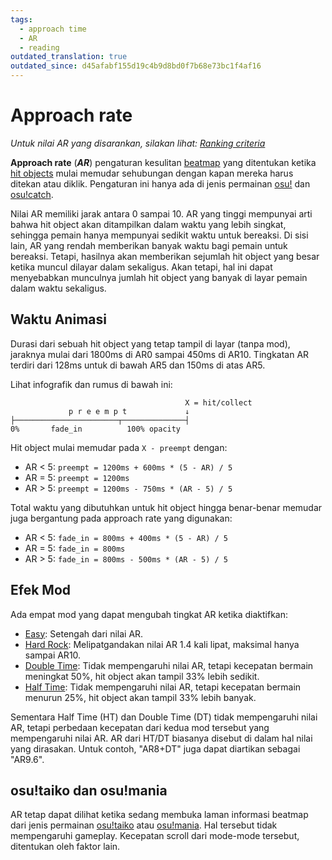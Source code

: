 ```yaml
---
tags:
  - approach time
  - AR
  - reading
outdated_translation: true
outdated_since: d45afabf155d19c4b9d8bd0f7b68e73bc1f4af16
---
```


# Approach rate

*Untuk nilai AR yang disarankan, silakan lihat: [Ranking criteria](/wiki/Ranking_Criteria)*

**Approach rate** (***AR***) pengaturan kesulitan [beatmap](/wiki/Beatmap) yang ditentukan ketika [hit objects](/wiki/Hit_object) mulai memudar sehubungan dengan kapan mereka harus ditekan atau diklik. Pengaturan ini hanya ada di jenis permainan [osu!](/wiki/Game_mode/osu!) dan [osu!catch](/wiki/Game_mode/osu!catch).

Nilai AR memiliki jarak antara 0 sampai 10. AR yang tinggi mempunyai arti bahwa hit object akan ditampilkan dalam waktu yang lebih singkat, sehingga pemain hanya mempunyai sedikit waktu untuk bereaksi. Di sisi lain, AR yang rendah memberikan banyak waktu bagi pemain untuk bereaksi. Tetapi, hasilnya akan memberikan sejumlah hit object yang besar ketika muncul dilayar dalam sekaligus. Akan tetapi, hal ini dapat menyebabkan munculnya jumlah hit object yang banyak di layar pemain dalam waktu sekaligus.

## Waktu Animasi

Durasi dari sebuah hit object yang tetap tampil di layar (tanpa mod), jaraknya mulai dari 1800ms di AR0 sampai 450ms di AR10. Tingkatan AR terdiri dari 128ms untuk di bawah AR5 dan 150ms di atas AR5.

Lihat infografik dan rumus di bawah ini:

```
                                       X = hit/collect
             p r e e m p t             ↓
├───────────────────────┬──────────────┤
0%       fade_in          100% opacity
```

Hit object mulai memudar pada `X - preempt` dengan:

- AR < 5: `preempt = 1200ms + 600ms * (5 - AR) / 5`
- AR = 5: `preempt = 1200ms`
- AR > 5: `preempt = 1200ms - 750ms * (AR - 5) / 5`

Total waktu yang dibutuhkan untuk hit object hingga benar-benar memudar juga bergantung pada approach rate yang digunakan: 

- AR < 5: `fade_in = 800ms + 400ms * (5 - AR) / 5`
- AR = 5: `fade_in = 800ms`
- AR > 5: `fade_in = 800ms - 500ms * (AR - 5) / 5`

## Efek Mod

Ada empat mod yang dapat mengubah tingkat AR ketika diaktifkan:

- [Easy](/wiki/Game_modifier/Easy): Setengah dari nilai AR.
- [Hard Rock](/wiki/Game_modifier/Hard_Rock): Melipatgandakan nilai AR 1.4 kali lipat, maksimal hanya sampai AR10.
- [Double Time](/wiki/Game_modifier/Double_Time): Tidak mempengaruhi nilai AR, tetapi kecepatan bermain meningkat 50%, hit object akan tampil 33% lebih sedikit.
- [Half Time](/wiki/Game_modifier/Half_Time): Tidak mempengaruhi nilai AR, tetapi kecepatan bermain menurun 25%, hit object akan tampil 33% lebih banyak.

Sementara Half Time (HT) dan Double Time (DT) tidak mempengaruhi nilai AR, tetapi perbedaan kecepatan dari kedua mod tersebut yang mempengaruhi nilai AR. AR dari HT/DT biasanya disebut di dalam hal nilai yang dirasakan. Untuk contoh, "AR8+DT" juga dapat diartikan sebagai "AR9.6".

## osu!taiko dan osu!mania

AR tetap dapat dilihat ketika sedang membuka laman informasi beatmap dari jenis permainan [osu!taiko](/wiki/Game_mode/osu!taiko) atau [osu!mania](/wiki/Game_mode/osu!mania). Hal tersebut tidak mempengaruhi gameplay. Kecepatan scroll dari mode-mode tersebut, ditentukan oleh faktor lain.
